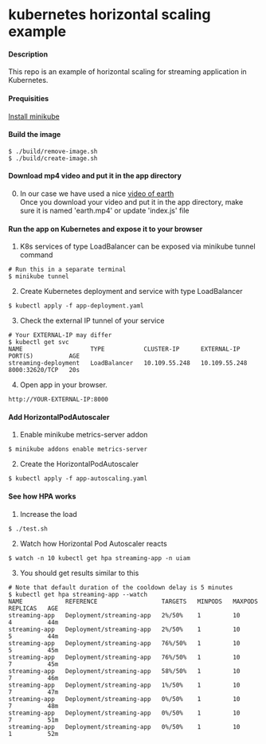 # kubernetes horizontal scaling example
#### Description
This repo is an example of horizontal scaling for streaming application in Kubernetes.

#### Prequisities
[Install minikube](https://minikube.sigs.k8s.io/docs/start/)

#### Build the image
```shell
$ ./build/remove-image.sh
$ ./build/create-image.sh
```

#### Download mp4 video and put it in the app directory
0. In our case we have used a nice [video of earth](https://pixabay.com/videos/world-earth-nasa-planet-globe-2/)  
Once you download your video and put it in the app directory, make sure it is named 'earth.mp4' or update 'index.js' file
#### Run the app on Kubernetes and expose it to your browser
1. K8s services of type LoadBalancer can be exposed via minikube tunnel command
```shell
# Run this in a separate terminal
$ minikube tunnel
```
2. Create Kubernetes deployment and service with type LoadBalancer
```shell
$ kubectl apply -f app-deployment.yaml
```
3. Check the external IP tunnel of your service
```shell
# Your EXTERNAL-IP may differ
$ kubectl get svc
NAME                   TYPE           CLUSTER-IP      EXTERNAL-IP   PORT(S)          AGE
streaming-deployment   LoadBalancer   10.109.55.248   10.109.55.248 8000:32620/TCP   20s
```
4. Open app in your browser.
```shell
http://YOUR-EXTERNAL-IP:8000
```

#### Add HorizontalPodAutoscaler
1. Enable minikube metrics-server addon
```shell
$ minikube addons enable metrics-server
```
2. Create the HorizontalPodAutoscaler
```shell
$ kubectl apply -f app-autoscaling.yaml
```

#### See how HPA works
1. Increase the load
```shell
$ ./test.sh
```
2. Watch how Horizontal Pod Autoscaler reacts
```shell
$ watch -n 10 kubectl get hpa streaming-app -n uiam
```
3. You should get results similar to this
```shell
# Note that default duration of the cooldown delay is 5 minutes
$ kubectl get hpa streaming-app --watch
NAME            REFERENCE                  TARGETS   MINPODS   MAXPODS   REPLICAS   AGE
streaming-app   Deployment/streaming-app   2%/50%    1         10        4          44m
streaming-app   Deployment/streaming-app   2%/50%    1         10        5          44m
streaming-app   Deployment/streaming-app   76%/50%   1         10        5          45m
streaming-app   Deployment/streaming-app   76%/50%   1         10        7          45m
streaming-app   Deployment/streaming-app   58%/50%   1         10        7          46m
streaming-app   Deployment/streaming-app   1%/50%    1         10        7          47m
streaming-app   Deployment/streaming-app   0%/50%    1         10        7          48m
streaming-app   Deployment/streaming-app   0%/50%    1         10        7          51m
streaming-app   Deployment/streaming-app   0%/50%    1         10        1          52m
```